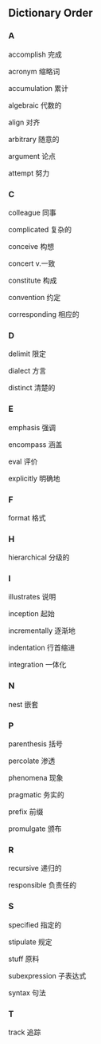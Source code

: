 ## Dictionary Order

### A

accomplish 完成

acronym 缩略词

accumulation 累计

algebraic 代数的

align 对齐

arbitrary 随意的

argument 论点

attempt 努力


### C

colleague 同事

complicated 复杂的

conceive 构想

concert v.一致

constitute 构成

convention 约定

corresponding 相应的


### D

delimit 限定

dialect 方言

distinct 清楚的


### E

emphasis 强调

encompass 涵盖

eval 评价

explicitly 明确地


### F

format 格式


### H

hierarchical 分级的


### I

illustrates 说明

inception 起始

incrementally 逐渐地

indentation 行首缩进

integration 一体化


### N

nest 嵌套


### P

parenthesis 括号

percolate 渗透

phenomena 现象

pragmatic 务实的

prefix 前缀

promulgate 颁布


### R

recursive 递归的

responsible 负责任的


### S

specified 指定的

stipulate 规定

stuff 原料

subexpression 子表达式

syntax 句法


### T

track 追踪


